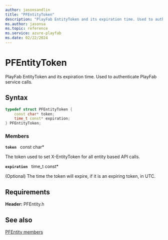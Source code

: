 ```yaml
---
author: jasonsandlin
title: "PFEntityToken"
description: "PlayFab EntityToken and its expiration time. Used to authenticate PlayFab service calls."
ms.author: jasonsa
ms.topic: reference
ms.service: azure-playfab
ms.date: 02/22/2024
---
```


# PFEntityToken  

PlayFab EntityToken and its expiration time. Used to authenticate PlayFab service calls.  

## Syntax  
  
```cpp
typedef struct PFEntityToken {  
    const char* token;  
    time_t const* expiration;  
} PFEntityToken;  
```
  
### Members  
  
**`token`** &nbsp; const char*  
  
The token used to set X-EntityToken for all entity based API calls.
  
**`expiration`** &nbsp; time_t const*  
  
(Optional) The time the token will expire, if it is an expiring token, in UTC.
  
  
## Requirements  
  
**Header:** PFEntity.h
  
## See also  
[PFEntity members](../pfentity_members.md)  

  
  

